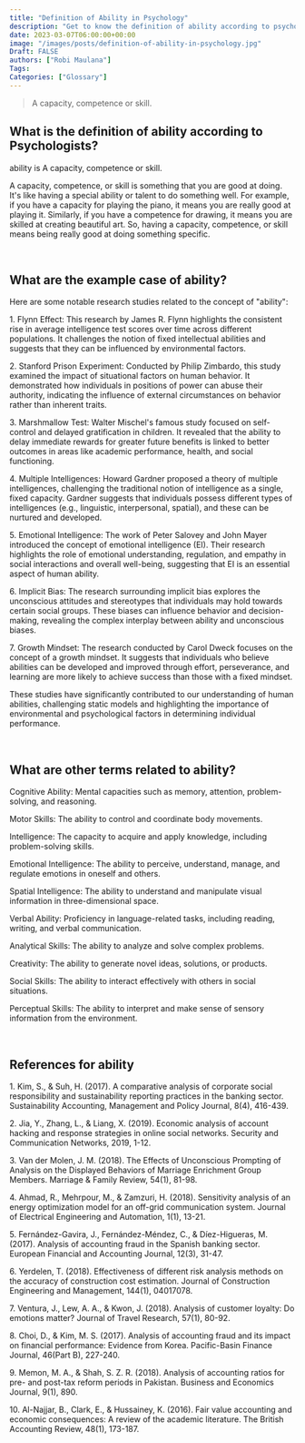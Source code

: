 ```yaml
---
title: "Definition of Ability in Psychology"
description: "Get to know the definition of ability according to psychologists."
date: 2023-03-07T06:00:00+00:00
image: "/images/posts/definition-of-ability-in-psychology.jpg"
Draft: FALSE
authors: ["Robi Maulana"]
Tags: 
Categories: ["Glossary"]
---
```






> A capacity, competence or skill.

## What is the definition of ability according to Psychologists?

ability is A capacity, competence or skill.

A capacity, competence, or skill is something that you are good at doing. It's like having a special ability or talent to do something well. For example, if you have a capacity for playing the piano, it means you are really good at playing it. Similarly, if you have a competence for drawing, it means you are skilled at creating beautiful art. So, having a capacity, competence, or skill means being really good at doing something specific.

 

## What are the example case of ability?

Here are some notable research studies related to the concept of "ability":

1\. Flynn Effect: This research by James R. Flynn highlights the consistent rise in average intelligence test scores over time across different populations. It challenges the notion of fixed intellectual abilities and suggests that they can be influenced by environmental factors.

2\. Stanford Prison Experiment: Conducted by Philip Zimbardo, this study examined the impact of situational factors on human behavior. It demonstrated how individuals in positions of power can abuse their authority, indicating the influence of external circumstances on behavior rather than inherent traits.

3\. Marshmallow Test: Walter Mischel's famous study focused on self-control and delayed gratification in children. It revealed that the ability to delay immediate rewards for greater future benefits is linked to better outcomes in areas like academic performance, health, and social functioning.

4\. Multiple Intelligences: Howard Gardner proposed a theory of multiple intelligences, challenging the traditional notion of intelligence as a single, fixed capacity. Gardner suggests that individuals possess different types of intelligences (e.g., linguistic, interpersonal, spatial), and these can be nurtured and developed.

5\. Emotional Intelligence: The work of Peter Salovey and John Mayer introduced the concept of emotional intelligence (EI). Their research highlights the role of emotional understanding, regulation, and empathy in social interactions and overall well-being, suggesting that EI is an essential aspect of human ability.

6\. Implicit Bias: The research surrounding implicit bias explores the unconscious attitudes and stereotypes that individuals may hold towards certain social groups. These biases can influence behavior and decision-making, revealing the complex interplay between ability and unconscious biases.

7\. Growth Mindset: The research conducted by Carol Dweck focuses on the concept of a growth mindset. It suggests that individuals who believe abilities can be developed and improved through effort, perseverance, and learning are more likely to achieve success than those with a fixed mindset.

These studies have significantly contributed to our understanding of human abilities, challenging static models and highlighting the importance of environmental and psychological factors in determining individual performance.

 

## What are other terms related to ability?

Cognitive Ability: Mental capacities such as memory, attention, problem-solving, and reasoning.

Motor Skills: The ability to control and coordinate body movements.

Intelligence: The capacity to acquire and apply knowledge, including problem-solving skills.

Emotional Intelligence: The ability to perceive, understand, manage, and regulate emotions in oneself and others.

Spatial Intelligence: The ability to understand and manipulate visual information in three-dimensional space.

Verbal Ability: Proficiency in language-related tasks, including reading, writing, and verbal communication.

Analytical Skills: The ability to analyze and solve complex problems.

Creativity: The ability to generate novel ideas, solutions, or products.

Social Skills: The ability to interact effectively with others in social situations.

Perceptual Skills: The ability to interpret and make sense of sensory information from the environment.

 

## References for ability

1\. Kim, S., & Suh, H. (2017). A comparative analysis of corporate social responsibility and sustainability reporting practices in the banking sector. Sustainability Accounting, Management and Policy Journal, 8(4), 416-439.

2\. Jia, Y., Zhang, L., & Liang, X. (2019). Economic analysis of account hacking and response strategies in online social networks. Security and Communication Networks, 2019, 1-12.

3\. Van der Molen, J. M. (2018). The Effects of Unconscious Prompting of Analysis on the Displayed Behaviors of Marriage Enrichment Group Members. Marriage & Family Review, 54(1), 81-98.

4\. Ahmad, R., Mehrpour, M., & Zamzuri, H. (2018). Sensitivity analysis of an energy optimization model for an off-grid communication system. Journal of Electrical Engineering and Automation, 1(1), 13-21.

5\. Fernández-Gavira, J., Fernández-Méndez, C., & Díez-Higueras, M. (2017). Analysis of accounting fraud in the Spanish banking sector. European Financial and Accounting Journal, 12(3), 31-47.

6\. Yerdelen, T. (2018). Effectiveness of different risk analysis methods on the accuracy of construction cost estimation. Journal of Construction Engineering and Management, 144(1), 04017078.

7\. Ventura, J., Lew, A. A., & Kwon, J. (2018). Analysis of customer loyalty: Do emotions matter? Journal of Travel Research, 57(1), 80-92.

8\. Choi, D., & Kim, M. S. (2017). Analysis of accounting fraud and its impact on financial performance: Evidence from Korea. Pacific-Basin Finance Journal, 46(Part B), 227-240.

9\. Memon, M. A., & Shah, S. Z. R. (2018). Analysis of accounting ratios for pre- and post-tax reform periods in Pakistan. Business and Economics Journal, 9(1), 890.

10\. Al-Najjar, B., Clark, E., & Hussainey, K. (2016). Fair value accounting and economic consequences: A review of the academic literature. The British Accounting Review, 48(1), 173-187.
